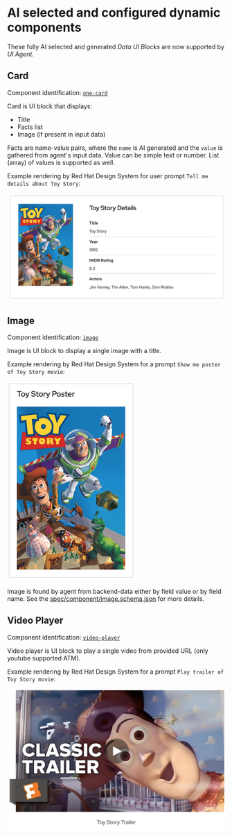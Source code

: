 # AI selected and configured dynamic components

These fully AI selected and generated *Data UI Blocks* are now supported by *UI Agent*. 

## Card

Component identification: [`one-card`](../spec/component.md#one-card)

Card is UI block that displays:

  * Title
  * Facts list
  * Image (if present in input data)

Facts are name-value pairs, where the `name` is AI generated and the `value` is gathered from agent's input data.
Value can be simple text or number. List (array) of values is supported as well.

Example rendering by Red Hat Design System for user prompt `Tell me details about Toy Story`:

![Card Data UI Block rendering by Red Hat Design System](../img/data_ui_block_card.png "Card Data UI Block rendering by Red Hat Design System")

## Image

Component identification: [`image`](../spec/component.md#image)

Image is UI block to display a single image with a title.

Example rendering by Red Hat Design System for a prompt `Show me poster of Toy Story movie`:

![Image Data UI Block rendering by Red Hat Design System](../img/data_ui_block_image.png "Image Data UI Block rendering by Red Hat Design System")

Image is found by agent from backend-data either by field value or by field name. See the [spec/component/image.schema.json](https://github.com/RedHat-UX/next-gen-ui-agent/blob/main/spec/component/image.schema.json) for more details.

## Video Player

Component identification: [`video-player`](../spec/component.md#video-player)

Video player is UI block to play a single video from provided URL (only youtube supported ATM).

Example rendering by Red Hat Design System for a prompt `Play trailer of Toy Story movie`:

![Video Player Data UI Block rendering by Red Hat Design System](../img/data_ui_block_video.jpg "Video Player Data UI Block rendering by Red Hat Design System")
